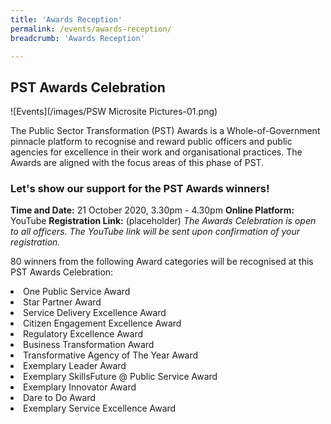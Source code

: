 ```yaml
---
title: 'Awards Reception'
permalink: /events/awards-reception/
breadcrumb: 'Awards Reception'

---
```



## PST Awards Celebration


![Events](/images/PSW Microsite Pictures-01.png)

The Public Sector Transformation (PST) Awards is a Whole-of-Government pinnacle platform to recognise and reward public officers and public agencies for excellence in their work and organisational practices. The Awards are aligned with the focus areas of this phase of PST. 

### Let's show our support for the PST Awards winners!
**Time and Date:** 21 October 2020, 3.30pm - 4.30pm
**Online Platform:** YouTube
**Registration Link:** (placeholder)
*The Awards Celebration is open to all officers. The YouTube link will be sent upon confirmation of your registration.*


80 winners from the following Award categories will be recognised at this PST Awards Celebration:<br>

  <li>One Public Service Award</li>

  <li>Star Partner Award</li>

  <li>Service Delivery Excellence Award</li>

  <li>Citizen Engagement Excellence Award</li>
  
  <li>Regulatory Excellence Award</li>

  <li>Business Transformation Award</li>

  <li>Transformative Agency of The Year Award</li>

  <li>Exemplary Leader Award</li>

  <li>Exemplary SkillsFuture @ Public Service Award</li>

  <li>Exemplary Innovator Award</li>

  <li>Dare to Do Award</li>

  <li>Exemplary Service Excellence Award</li>

</ul>
<!-- <a href="#"><img src="/images/sign-up-btn.png" style="width:280px" /> </a> -->
<!-- <a href="include link><img src="/include image" style="width:280px"/> </a> --> 
